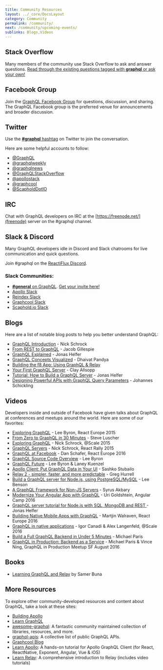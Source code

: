 ```yaml
---
title: Community Resources
layout: ../_core/DocsLayout
category: Community
permalink: /community/
next: /community/upcoming-events/
sublinks: Blogs,Videos
---
```


## Stack Overflow

Many members of the community use Stack Overflow to ask and answer questions. [Read through the existing questions tagged with **graphql** or ask your own!](http://stackoverflow.com/questions/tagged/graphql)

## Facebook Group

Join the [GraphQL Facebook Group](https://www.facebook.com/groups/graphql.community/) for questions, discussion, and sharing. The GraphQL Facebook group is the preferred venue for announcements and broader discussion.

## Twitter

Use the [**#graphql** hashtag](https://twitter.com/search?q=%23GraphQL&src=tyah) on Twitter to join the conversation.

Here are some helpful accounts to follow:
- [@GraphQL](https://twitter.com/GraphQL)
- [@graphqlweekly](https://twitter.com/graphqlweekly)
- [@graphqlnews](https://twitter.com/graphqlnews)
- [@GraphQLStackOverflow](https://twitter.com/GraphQLatSO)
- [@apollostack](https://twitter.com/apollostack)
- [@graphcool](https://twitter.com/graphcool)
- [@ScapholdDotIO](https://twitter.com/ScapholdDotIO)

## IRC

Chat with GraphQL developers on IRC at the [https://freenode.net/](freenode) server on the #graphql channel.

## Slack & Discord

Many GraphQL developers idle in Discord and Slack chatrooms for live
communication and quick questions.

Join #graphql on the [ReactiFlux Discord](http://join.reactiflux.com/).

### Slack Communities:

- [**#general** on GraphQL](https://graphql.slack.com/messages/general/). [Get your invite here!](https://graphql-slack.herokuapp.com/)
- [Apollo Slack](http://apollostack.com/#slack)
- [Reindex Slack](http://slack.reindex.io/)
- [Graphcool Slack](https://slack.graph.cool/)
- [Scaphold.io Slack](http://slack.scaphold.io/)

## Blogs

Here are a list of notable blog posts to help you better understand GraphQL:

- [GraphQL Introduction](https://facebook.github.io/react/blog/2015/05/01/graphql-introduction.html) - Nick Schrock
- [From REST to GraphQL](https://0x2a.sh/from-rest-to-graphql-b4e95e94c26b#.tag7nzkrb) - Jacob Gillespie
- [GraphQL Explained](https://medium.com/apollo-stack/graphql-explained-5844742f195e#.zdykxos6i) - Jonas Helfer
- [GraphQL Concepts Visualized](https://medium.com/apollo-stack/the-concepts-of-graphql-bc68bd819be3#.hfczgtdsj) - Dhaivat Pandya
- [Building the f8 App: Using GraphQL & Relay](http://makeitopen.com/tutorials/building-the-f8-app/relay/)
- [Your First GraphQL Server](https://medium.com/the-graphqlhub/your-first-graphql-server-3c766ab4f0a2#.ovn0y19k4) - Clay Allsopp
- [Tutorial: How to Build a GraphQL Server](https://medium.com/apollo-stack/tutorial-building-a-graphql-server-cddaa023c035#.bu6sdnst4) - Jonas Helfer
- [Designing Powerful APIs with GraphQL Query Parameters](https://www.graph.cool/docs/tutorials/designing-powerful-apis-with-graphql-query-parameters-aing7uech3/) - Johannes Schickling

## Videos

Developers inside and outside of Facebook have given talks about GraphQL at conferences and meetups around the world. Here are some of our favorites:

- [Exploring GraphQL](https://www.youtube.com/watch?v=WQLzZf34FJ8) - Lee Byron, React Europe 2015
- [From Zero to GraphQL in 30 Minutes](https://www.youtube.com/watch?v=UBGzsb2UkeY) - Steve Luscher
- [Exploring GraphQL](https://www.youtube.com/watch?v=_9RgHXqH8J0) - Nick Schrock, @Scale 2015
- [GraphQL Servers](https://www.youtube.com/watch?v=KOudxKJXsjc) - Nick Schrock, React Rally 2015
- [GraphQL at Facebook](https://www.youtube.com/watch?v=etax3aEe2dA) - Dan Schafer, React Europe 2016
- [GraphQL Source Code Overview](https://www.youtube.com/watch?v=IqtYr6RX32Q) - Lee Byron
- [GraphQL Future](https://www.youtube.com/watch?v=ViXL0YQnioU) - Lee Byron & Laney Kuenzel
- [Apollo Client: Put GraphQL Data in Your UI](https://www.youtube.com/watch?v=u1E0CbGeICo) - Sashko Stubailo
- [Relay 2 - simpler, faster, and more predictable](https://www.youtube.com/watch?v=OEfUBN9dAI8) - Greg Hurrell
- [Build a GraphQL server for Node.js, using PostgreSQL/MySQL](https://www.youtube.com/watch?v=DNPVqK_woRQ) - Lee Benson
- [A GraphQL Framework for Non-JS Servers](https://www.youtube.com/watch?v=RNoyPSrQyPs) - Syrus Akbary
- [Modernize Your Angular App with GraphQL](https://www.youtube.com/watch?v=qpGnPbpkcZM) - Uri Goldshtein, Angular Camp 2016
- [GraphQL server tutorial for Node.js with SQL, MongoDB and REST ](https://www.youtube.com/watch?v=PHabPhgRUuU) - Jonas Helfer
- [Building Native Mobile Apps with GraphQL](https://www.youtube.com/watch?v=z5rz3saDPJ8) - Martjin Walraven, React Europe 2016
- [GraphQL in native applications](https://atscaleconference.com/videos/graphql-in-native-applications-at-scale/) - Igor Canadi & Alex Langenfeld, @Scale 2016
- [Build a Full GraphQL Backend in Under 5 Minutes](https://www.youtube.com/watch?v=bJ8pnYd6jPQ) - Michael Paris
- [GraphQL in Production: Backend as a Service](https://www.youtube.com/watch?v=U2NKoStGBvE) - Michael Paris & Vince Ning, GraphQL in Production Meetup SF August 2016

## Books

- [Learning GraphQL and Relay](https://www.packtpub.com/web-development/learning-graphql-and-relay) by Samer Buna

## More Resources

To explore other community-developed resources and content about GraphQL, take a look at these sites:

- [Building Apollo](https://dev-blog.apollodata.com/)
- [Learn GraphQL](https://learngraphql.com/basics/introduction)
- [awesome-graphql](https://github.com/chentsulin/awesome-graphql): A fantastic community maintained collection of libraries, resources, and more.
- [graphql-apis](https://github.com/APIs-guru/graphql-apis): A collective list of public GraphQL APIs.
- [Graphcool Blog](https://www.graph.cool/blog/)
- [Learn Apollo](https://www.learnapollo.com/): A hands-on tutorial for Apollo GraphQL Client (for React, ReactNative, Exponent, Angular, Vue & iOS)
- [Learn Relay](https://www.learnrelay.org): A comprehensive introduction to Relay (includes video tutorials)
